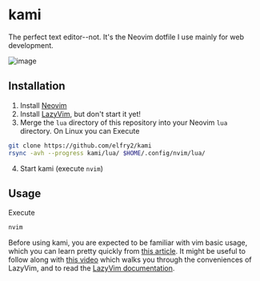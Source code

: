 # kami
The perfect text editor--not. It's the Neovim dotfile I use mainly for web development.

![image](https://github.com/elfry2/kami/assets/47256917/f7ef5d13-26ff-46f0-a3dc-aa5bb2c5d16d)

## Installation
1. Install [Neovim](https://neovim.io/)
2. Install [LazyVim](https://www.lazyvim.org/), but don't start it yet!
3. Merge the ```lua``` directory of this repository into your Neovim ```lua``` directory. On Linux you can Execute
```bash
git clone https://github.com/elfry2/kami
rsync -avh --progress kami/lua/ $HOME/.config/nvim/lua/
```
4. Start kami (execute ```nvim```)

## Usage
Execute
```bash
nvim
```

Before using kami, you are expected to be familiar with vim basic usage, which you can learn pretty quickly from [this article](https://www.linuxfoundation.org/blog/blog/classic-sysadmin-vim-101-a-beginners-guide-to-vim). It might be useful to follow along with [this video](https://www.youtube.com/watch?v=N93cTbtLCIM) which walks you through the conveniences of LazyVim, and to read the [LazyVim documentation](https://www.lazyvim.org/).
